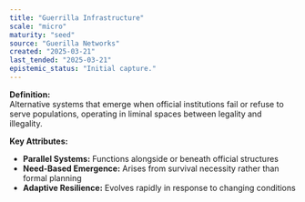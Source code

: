 ```yaml
---
title: "Guerrilla Infrastructure"
scale: "micro"
maturity: "seed"
source: "Guerilla Networks"
created: "2025-03-21"
last_tended: "2025-03-21"
epistemic_status: "Initial capture."
---
```

**Definition:**  
Alternative systems that emerge when official institutions fail or refuse to serve populations, operating in liminal spaces between legality and illegality.

**Key Attributes:**  
- **Parallel Systems:** Functions alongside or beneath official structures  
- **Need-Based Emergence:** Arises from survival necessity rather than formal planning  
- **Adaptive Resilience:** Evolves rapidly in response to changing conditions


